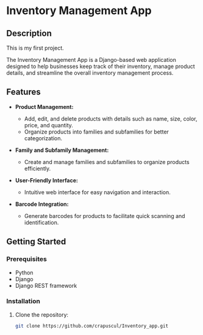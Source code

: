 # Inventory Management App



## Description

This is my first project.

The Inventory Management App is a Django-based web application designed to help businesses keep track of their inventory, manage product details, and streamline the overall inventory management process.

## Features

- **Product Management:**
  - Add, edit, and delete products with details such as name, size, color, price, and quantity.
  - Organize products into families and subfamilies for better categorization.

- **Family and Subfamily Management:**
  - Create and manage families and subfamilies to organize products efficiently.

- **User-Friendly Interface:**
  - Intuitive web interface for easy navigation and interaction.

- **Barcode Integration:**
  - Generate barcodes for products to facilitate quick scanning and identification.

## Getting Started

### Prerequisites

- Python 
- Django
- Django REST framework


### Installation

1. Clone the repository:

   ```bash
   git clone https://github.com/crapuscul/Inventory_app.git
